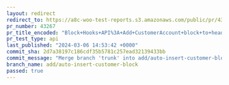 ```yaml
---
layout: redirect
redirect_to: https://a8c-woo-test-reports.s3.amazonaws.com/public/pr/43267/api/index.html
pr_number: 43267
pr_title_encoded: "Block+Hooks+API%3A+Add+CustomerAccount+block+to+header"
pr_test_type: api
last_published: "2024-03-06 14:53:42 +0000"
commit_sha: 2d7a38197c186cdf35b5781c257ead32139433bb
commit_message: "Merge branch 'trunk' into add/auto-insert-customer-block"
branch_name: add/auto-insert-customer-block
passed: true
---
```

